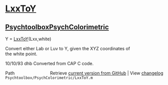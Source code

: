 # [LxxToY](LxxToY)
## [Psychtoolbox](Psychtoolbox)[PsychColorimetric](PsychColorimetric)

Y = [LxxToY](LxxToY)(Lxx,white)  
  
Convert either Lab or Luv to Y, given the XYZ coordinates of  
the white point.  
  
10/10/93    dhb   Converted from CAP C code.  




<div class="code_header" style="text-align:right;">
  <span style="float:left;">Path&nbsp;&nbsp;</span> <span class="counter">Retrieve <a href=
  "https://raw.github.com/Psychtoolbox-3/Psychtoolbox-3/beta/Psychtoolbox/PsychColorimetric/LxxToY.m">current version from GitHub</a> | View <a href=
  "https://github.com/Psychtoolbox-3/Psychtoolbox-3/commits/beta/Psychtoolbox/PsychColorimetric/LxxToY.m">changelog</a></span>
</div>
<div class="code">
  <code>Psychtoolbox/PsychColorimetric/LxxToY.m</code>
</div>

